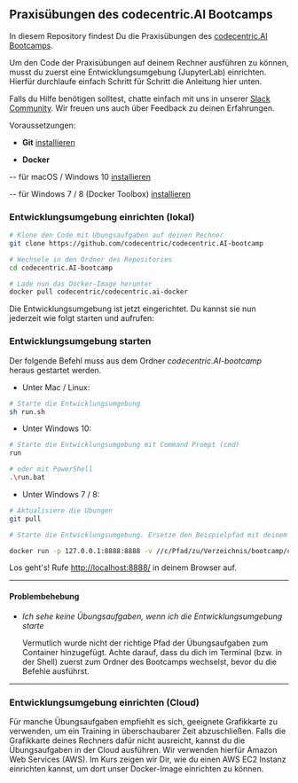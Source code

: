 ## Praxisübungen des codecentric.AI Bootcamps

In diesem Repository findest Du die Praxisübungen des [codecentric.AI Bootcamps](https://bootcamp.codecentric.ai).

Um den Code der Praxisübungen auf deinem Rechner ausführen zu können, musst du zuerst eine Entwicklungsumgebung (JupyterLab) einrichten. Hierfür durchlaufe einfach Schritt für Schritt die Anleitung hier unten.

Falls du Hilfe benötigen solltest, chatte einfach mit uns in unserer [Slack Community](https://join.slack.com/t/cc-ai-bootcamp/shared_invite/enQtNTQyMTk0MzM2OTMxLTNkODg2YzIwYjdhZGI4YmU3YWNhMDc4NmIwZmFmMmJiN2JiODM1M2EyYTQxZGNhZjQwOGIwMTRlMDlhYzg1YTI). Wir freuen uns auch über Feedback zu deinen Erfahrungen.

Voraussetzungen:

- **Git** [installieren](https://git-scm.com/book/de/v1/Los-geht%E2%80%99s-Git-installieren)

- **Docker**

-- für macOS / Windows 10 [installieren](https://docs.docker.com/install/)

-- für Windows 7 / 8 (Docker Toolbox) [installieren](https://docs.docker.com/toolbox/toolbox_install_windows/)

### Entwicklungsumgebung einrichten (lokal)

```bash
# Klone den Code mit Übungsaufgaben auf deinen Rechner
git clone https://github.com/codecentric/codecentric.AI-bootcamp

# Wechsele in den Ordner des Repositories
cd codecentric.AI-bootcamp

# Lade nun das Docker-Image herunter
docker pull codecentric/codecentric.ai-docker
```

Die Entwicklungsumgebung ist jetzt eingerichtet. Du kannst sie nun jederzeit wie folgt starten und aufrufen:

### Entwicklungsumgebung starten

Der folgende Befehl muss aus dem Ordner *codecentric.AI-bootcamp* heraus gestartet werden.

  - Unter Mac / Linux:

```bash
# Starte die Entwicklungsumgebung
sh run.sh
```
  - Unter Windows 10:

```bash
# Starte die Entwicklungsumgebung mit Command Prompt (cmd)
run

# oder mit PowerShell
.\run.bat
```

  - Unter Windows 7 / 8:

```bash
# Aktualisiere die Übungen
git pull

# Starte die Entwicklungsumgebung. Ersetze den Beispielpfad mit deinem tatsächlichen Pfad. Anstatt der klassischen Notation deiner Drive mit C:, D: etc., verwende //c/ bzw. //d/, da Docker Toolbox Pfade mit Doppelpunkten nicht korrekt erfasst.

docker run -p 127.0.0.1:8888:8888 -v //c/Pfad/zu/Verzeichnis/bootcamp/codecentric.AI-bootcamp/notebooks:/notebooks -v //c/Pfad/zu/Verzeichnis/bootcamp/codecentric.AI-bootcamp/data:/data codecentric/codecentric.ai-docker
```

Los geht's! Rufe [http://localhost:8888/](http://localhost:8888/) in deinem Browser auf.

---

#### Problembehebung
* *Ich sehe keine Übungsaufgaben, wenn ich die Entwicklungsumgebung starte*

   Vermutlich wurde nicht der richtige Pfad der Übungsaufgaben zum Container hinzugefügt. Achte darauf, dass du dich im    Terminal (bzw. in der Shell) zuerst zum Ordner des Bootcamps wechselst, bevor du die Befehle ausführst.

---

### Entwicklungsumgebung einrichten (Cloud)

Für manche Übungsaufgaben empfiehlt es sich, geeignete Grafikkarte zu verwenden, um ein Training in überschaubarer Zeit abzuschließen. Falls die Grafikkarte deines Rechners dafür nicht ausreicht, kannst du die Übungsaufgaben in der Cloud ausführen. Wir verwenden hierfür Amazon Web Services (AWS). Im Kurs zeigen wir Dir, wie du einen AWS EC2 Instanz einrichten kannst, um dort unser Docker-Image einrichten zu können.
